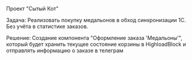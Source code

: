 Проект "Сытый Кот"

Задача: Реализовать покупку медальонов в обход синхронизации 1С. Без учёта в статистике заказов.

Решение: Создание компонента "Оформление заказа 'Медальоны'", который будет хранить текущее состояние корзины в HighloadBlock и отправлять информацию о заказе в телеграм


